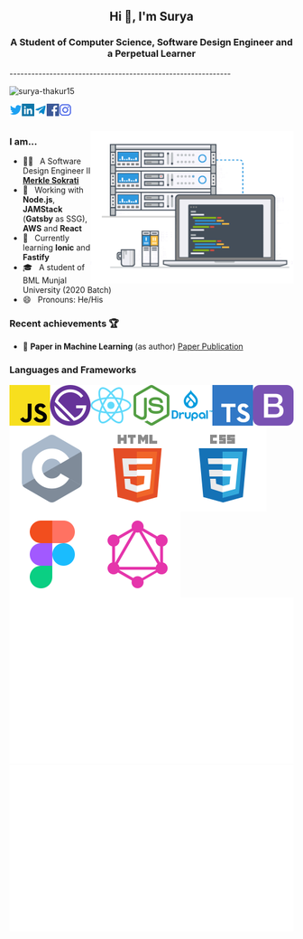 <h2 align="center">Hi 👋, I'm Surya</h2>
<h3 align="center">A Student of Computer Science, Software Design Engineer and a Perpetual Learner</h3>
-------------------------------------------------------------

<p align="left"> <img src="https://komarev.com/ghpvc/?username=surya-thakur15&label=Profile%20views&color=0e75b6&style=flat" alt="surya-thakur15" /> </p>

<a href="https://twitter.com/surya_thakur15/" target="blank"><img align="left" src="icons/twitter.svg" alt="surya-thakur15" width="22px" /></a>
<a href="https://linkedin.com/in/suryathakur15/" target="blank"><img align="left" src="icons/linkedin.svg" alt="surya-thakur15" width="22px" /></a>
<a href="https://t.me/surya_thakur15">
<img align="left" alt="Surya's Telegram" width="22px" src="icons/telegram.svg" />
</a>
<a href="https://www.facebook.com/suryathakur15/" target="blank"><img align="left" src="icons/facebook.svg" alt="surya-thakur15" width="22px" /></a>
<a href="https://instagram.com/surya_thakur15" target="blank"><img align="left" src="icons/instagram.svg" alt="surya-thakur15" width="22px" /></a>
<br />
<br />

<img align="right" alt="GIF" src="work.gif" width="360px"/>

### I am...

- 👨‍💻 &nbsp; A Software Design Engineer II **[Merkle Sokrati](https://www.merkleinc.com/in/)**
- 🔭 &nbsp; Working with **Node.js**, **JAMStack** (**Gatsby** as SSG), **AWS** and **React**
- 🌱 &nbsp; Currently learning **Ionic** and **Fastify**
- 🎓 &nbsp; A student of BML Munjal University (2020 Batch)
- 😄 &nbsp; Pronouns: He/His

### Recent achievements 🏆
- 📃 **Paper in Machine Learning** (as author) [Paper Publication](https://ieeexplore.ieee.org/abstract/document/9071525)


### Languages and Frameworks
<img align="left" src="icons/javascript.svg" />
<img align="left" src="icons/gatsby.svg" />
<img align="left" src="icons/react.svg" />
<img align="left" src="icons/node.svg" />
<img align="left" src="icons/drupal.svg" />
<img align="left" src="icons/typescript.svg" />
<img align="left" src="icons/bootstrap.svg" />
<img align="left" src="icons/c.svg" />
<img align="left" src="icons/html.svg" />
<img align="left" src="icons/css.svg" />
<img align="left" src="icons/figma.svg" />
<img align="left" src="icons/graphql.svg" />

<br />
<br />
<br />

<!-- ![](https://github-readme-stats.vercel.app/api?username=surya-thakur15&&show_icons=true&title_color=ffffff&icon_color=04b515&text_color=FF6600&bg_color=151515) -->

![](https://raw.githubusercontent.com/surya-thakur15/github-stats-transparent/output/generated/overview.svg)
![](https://raw.githubusercontent.com/surya-thakur15/github-stats-transparent/output/generated/languages.svg)